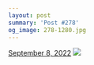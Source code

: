 ```yaml
---
layout: post
summary: 'Post #278'
og_image: 278-1280.jpg
---
```


<p>
  <time>
    <a href="/278">September 8, 2022</a>
  </time>
  <a href="/278">
    <img src="{{ site.assets_url }}/278-640.jpg" srcset="{{ site.assets_url }}/278-320.jpg 320w, {{ site.assets_url }}/278-640.jpg 640w, {{ site.assets_url }}/278-960.jpg 960w, {{ site.assets_url }}/278-1280.jpg 1280w" sizes="(min-width: 700px) 50vw, calc(100vw - 2rem)" />
  </a>
</p>
